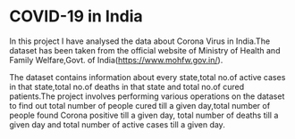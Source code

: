 # COVID-19 in India

In this project I have analysed the data about Corona Virus in India.The dataset has been taken from the official website of Ministry of Health and Family Welfare,Govt. of India(https://www.mohfw.gov.in/).

The dataset contains information about every state,total no.of active cases in that state,total no.of deaths in that state and total no.of cured patients.The project involves performing various operations on the dataset to find out total number of people cured till a given day,total number of people found Corona positive till a given day, total number of deaths till a given day and total number of active cases till a given day.

